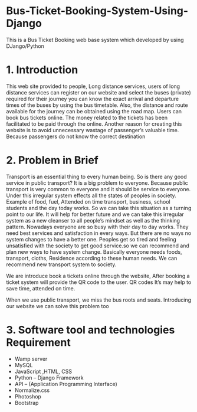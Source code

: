 # Bus-Ticket-Booking-System-Using-Django
This is a Bus Ticket Booking web base system which developed by using DJango/Python


# 1. Introduction
This web site provided to people, Long distance services, users of long distance services can
register on our website and select the buses (private) required for their journey you can know the
exact arrival and departure times of the buses by using the bus timetable. Also, the distance and
route available for the journey can be obtained using the road map. Users can book bus tickets
online. The money related to the tickets has been facilitated to be paid through the online.
Another reason for creating this website is to avoid unnecessary wastage of passenger’s valuable
time. Because passengers do not know the correct destination

# 2. Problem in Brief
Transport is an essential thing to every human being. So is there any good service in public
transport? It is a big problem to everyone. Because public transport is very common to everyone
and it should be service to everyone.  Under this irregular system effects all the states of peoples
in society. Example of food, fuel, Attended on time transport, business, school students and the
day today works. So we can take this situation as a turning point to our life. It will help for better
future and we can take this irregular system as a new cleanser to all people’s mindset as well as
the thinking pattern. Nowadays everyone are so busy with their day to day works. They need best
services and satisfaction in every ways. But there are no ways no system changes to have a better
one. Peoples get so tired and feeling unsatisfied with the society to get good service.so we can
recommend and plan new ways to have system change. Basically everyone needs foods,
transport, cloths, Residence according to these human needs. We can recommend new transport
system to society.

We are introduce book a tickets online through the website, After booking a ticket system will
provide the QR code to the user. QR codes It’s may help to save time, attended on time.

When we use public transport, we miss the bus roots and seats. Introducing our website we can
solve this problem too

# 3. Software tool and technologies Requirement
* Wamp server
* MySQL
* JavaScript ,HTML, CSS
* Python – Django Framework
* API – (Application Programming Interface)
* Normalize.css
* Photoshop
* Bootstrap
